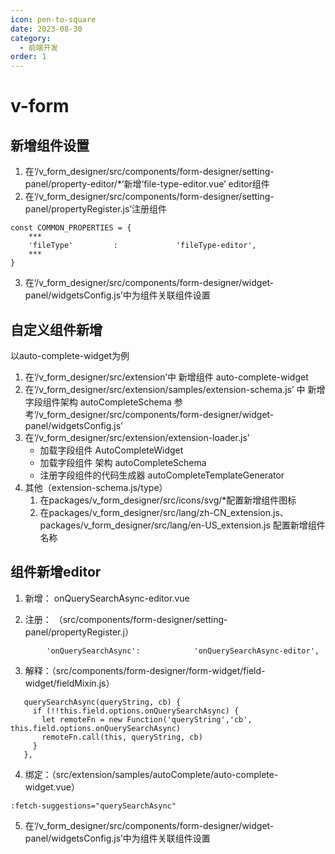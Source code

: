 ```yaml
---
icon: pen-to-square
date: 2023-08-30
category:
  - 前端开发
order: 1
---
```

# v-form
## 新增组件设置
1. 在‘/v_form_designer/src/components/form-designer/setting-panel/property-editor/*’新增‘file-type-editor.vue’ editor组件
2. 在‘/v_form_designer/src/components/form-designer/setting-panel/propertyRegister.js’注册组件
```
const COMMON_PROPERTIES = {
    ***
    'fileType'         :             'fileType-editor',
    ***
}
```
3. 在‘/v_form_designer/src/components/form-designer/widget-panel/widgetsConfig.js’中为组件关联组件设置

## 自定义组件新增
以auto-complete-widget为例
1. 在‘/v_form_designer/src/extension’中 新增组件 auto-complete-widget
2. 在‘/v_form_designer/src/extension/samples/extension-schema.js’ 中 新增字段组件架构 autoCompleteSchema
    参考‘/v_form_designer/src/components/form-designer/widget-panel/widgetsConfig.js’
3. 在‘/v_form_designer/src/extension/extension-loader.js’ 
    + 加载字段组件 AutoCompleteWidget
    + 加载字段组件 架构 autoCompleteSchema
    + 注册字段组件的代码生成器 autoCompleteTemplateGenerator
4. 其他（extension-schema.js/type）
    1. 在packages/v_form_designer/src/icons/svg/*配置新增组件图标
    2. 在packages/v_form_designer/src/lang/zh-CN_extension.js、packages/v_form_designer/src/lang/en-US_extension.js 配置新增组件名称


## 组件新增editor
1. 新增： onQuerySearchAsync-editor.vue

2. 注册： （src/components/form-designer/setting-panel/propertyRegister.j）
```
        'onQuerySearchAsync':            'onQuerySearchAsync-editor',
```
3. 解释：（src/components/form-designer/form-widget/field-widget/fieldMixin.js）

 ```
    querySearchAsync(queryString, cb) {
      if (!!this.field.options.onQuerySearchAsync) {
        let remoteFn = new Function('queryString','cb', this.field.options.onQuerySearchAsync)
        remoteFn.call(this, queryString, cb)
      }
    },
```
4. 绑定：（src/extension/samples/autoComplete/auto-complete-widget.vue）
 ```
 :fetch-suggestions="querySearchAsync"
 ```
 5. 在‘/v_form_designer/src/components/form-designer/widget-panel/widgetsConfig.js’中为组件关联组件设置